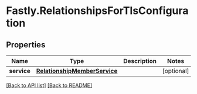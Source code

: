 # Fastly.RelationshipsForTlsConfiguration

## Properties

Name | Type | Description | Notes
------------ | ------------- | ------------- | -------------
**service** | [**RelationshipMemberService**](RelationshipMemberService.md) |  | [optional] 


[[Back to API list]](../../README.md#endpoints) [[Back to README]](../../README.md)
